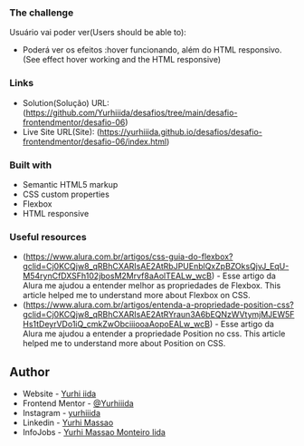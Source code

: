 ### The challenge

Usuário vai poder ver(Users should be able to):

- Poderá ver os efeitos :hover funcionando, além do HTML responsivo. (See effect  hover working and the HTML responsive)

### Links

- Solution(Solução) URL: (https://github.com/Yurhiiida/desafios/tree/main/desafio-frontendmentor/desafio-06)
- Live Site URL(Site): (https://yurhiiida.github.io/desafios/desafio-frontendmentor/desafio-06/index.html)

### Built with

- Semantic HTML5 markup
- CSS custom properties
- Flexbox
- HTML responsive

### Useful resources

- (https://www.alura.com.br/artigos/css-guia-do-flexbox?gclid=Cj0KCQjw8_qRBhCXARIsAE2AtRbJPUEnblQxZpBZOksQjvJ_EqU-M54rynCfDXSFh102jbosM2Mrvf8aAolTEALw_wcB) - Esse artigo da Alura me ajudou a entender melhor as propriedades de Flexbox.
This article helped me to understand more about Flexbox on CSS.
- (https://www.alura.com.br/artigos/entenda-a-propriedade-position-css?gclid=Cj0KCQjw8_qRBhCXARIsAE2AtRYraun3A6bEQNzWVtymjMJEW5FHs1tDeyrVDo1iQ_cmkZwObciiiooaAopoEALw_wcB) - Esse artigo da Alura me ajudou a entender a propriedade Position no css.
This article helped me to understand more about Position on CSS.

## Author

- Website - [Yurhi iida](https://github.com/Yurhiiida?tab=repositories)
- Frontend Mentor - [@Yurhiiida](https://www.frontendmentor.io/profile/Yurhiiida)
- Instagram - [yurhiiida](https://www.instagram.com/yurhiiida/)
- Linkedin - [Yurhi Massao](https://www.linkedin.com/in/yurhi-massao-54a863231/)
- InfoJobs - [Yurhi Massao Monteiro Iida](https://www.infojobs.com.br/candidate/cv/detail2.aspx)